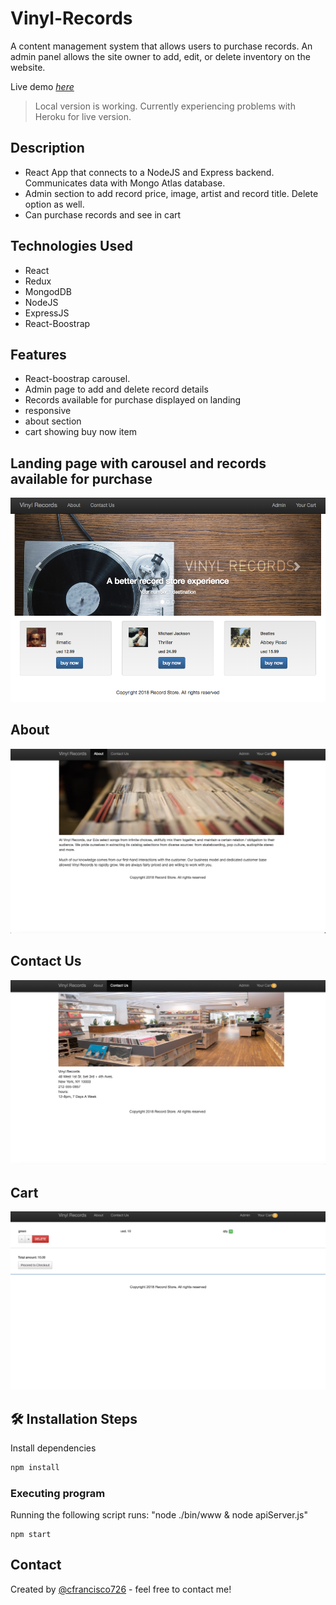 # Vinyl-Records

A content management system that allows users to purchase records. An admin panel allows the site owner to add, edit, or delete inventory on the website.

Live demo [_here_](https://destination-finder.herokuapp.com/)

> Local version is working. Currently experiencing problems with Heroku for live version.

## Description

- React App that connects to a NodeJS and Express backend. Communicates data with Mongo Atlas database.
- Admin section to add record price, image, artist and record title. Delete option as well.
- Can purchase records and see in cart

## Technologies Used

- React
- Redux
- MongodDB
- NodeJS
- ExpressJS
- React-Boostrap

## Features

- React-boostrap carousel.
- Admin page to add and delete record details
- Records available for purchase displayed on landing
- responsive
- about section
- cart showing buy now item

## Landing page with carousel and records available for purchase

![Example screenshot](./public/images/Vinyl_records_home.png)

## About

![Example screenshot](./public/images/about.png)

## Contact Us

![Example screenshot](./public/images/contact_us_page.png)

## Cart

![Example screenshot](./public/images/checkout.png)

## 🛠️ Installation Steps

Install dependencies

```bash
npm install
```

### Executing program

Running the following script runs: "node ./bin/www & node apiServer.js"

```
npm start
```

## Contact

Created by [@cfrancisco726](http://www.carlofrancisco.com) - feel free to contact me!
